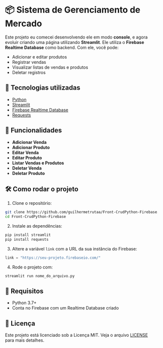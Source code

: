 
# 📦 Sistema de Gerenciamento de Mercado

Este projeto eu comecei desenvolvendo ele em modo **console**, e agora evoluir criando uma página utilizando **Streamlit**. Ele utiliza o **Firebase Realtime Database** como backend. Com ele, você pode:

- Adicionar e editar produtos
- Registrar vendas
- Visualizar listas de vendas e produtos
- Deletar registros

## 🚀 Tecnologias utilizadas

- [Python](https://www.python.org/)
- [Streamlit](https://streamlit.io/)
- [Firebase Realtime Database](https://firebase.google.com/products/realtime-database)
- [Requests](https://docs.python-requests.org/)

## 📂 Funcionalidades

- **Adicionar Venda**
- **Adicionar Produto**
- **Editar Venda**
- **Editar Produto**
- **Listar Vendas e Produtos**
- **Deletar Venda**
- **Deletar Produto**

## 🛠️ Como rodar o projeto

1. Clone o repositório:

```bash
git clone https://github.com/guilhermetrutaa/Front-CrudPython-Firebase.git
cd Front-CrudPython-Firebase
```

2. Instale as dependências:

```bash
pip install streamlit
pip install requests
```

3. Altere a variável `link` com a URL da sua instância do Firebase:

```python
link = "https://seu-projeto.firebaseio.com/"
```

4. Rode o projeto com:

```bash
streamlit run nome_do_arquivo.py
```

## 📝 Requisitos

- Python 3.7+
- Conta no Firebase com um Realtime Database criado

## 📄 Licença

Este projeto está licenciado sob a Licença MIT. Veja o arquivo [LICENSE](LICENSE) para mais detalhes.
